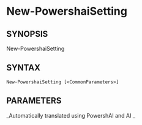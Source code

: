 ﻿---
external help file: powershai-help.xml
schema: 2.0.0
powershai: true
---

# New-PowershaiSetting

## SYNOPSIS <!--!= @#Synop !-->

New-PowershaiSetting 


## SYNTAX <!--!= @#Syntax !-->

```
New-PowershaiSetting [<CommonParameters>]
```

## PARAMETERS <!--!= @#Params !-->


<!--PowershaiAiDocBlockStart-->
_Automatically translated using PowershAI and AI
_
<!--PowershaiAiDocBlockEnd-->
